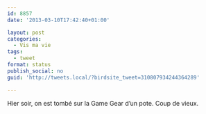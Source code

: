 ```yaml
---
id: 8857
date: '2013-03-10T17:42:40+01:00'

layout: post
categories:
  - Vis ma vie
tags:
  - tweet
format: status
publish_social: no
guid: 'http://tweets.local/?birdsite_tweet=310807934244364289'

---
```


Hier soir, on est tombé sur la Game Gear d’un pote. Coup de vieux.